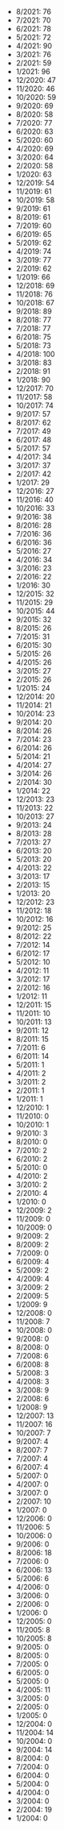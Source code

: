 *  8/2021: 76
*  7/2021: 70
*  6/2021: 78
*  5/2021: 72
*  4/2021: 90
*  3/2021: 76
*  2/2021: 59
*  1/2021: 96
*  12/2020: 47
*  11/2020: 46
*  10/2020: 59
*  9/2020: 69
*  8/2020: 58
*  7/2020: 77
*  6/2020: 63
*  5/2020: 60
*  4/2020: 69
*  3/2020: 64
*  2/2020: 58
*  1/2020: 63
*  12/2019: 54
*  11/2019: 61
*  10/2019: 58
*  9/2019: 61
*  8/2019: 61
*  7/2019: 60
*  6/2019: 65
*  5/2019: 62
*  4/2019: 74
*  3/2019: 77
*  2/2019: 62
*  1/2019: 66
*  12/2018: 69
*  11/2018: 76
*  10/2018: 67
*  9/2018: 89
*  8/2018: 77
*  7/2018: 77
*  6/2018: 75
*  5/2018: 73
*  4/2018: 100
*  3/2018: 83
*  2/2018: 91
*  1/2018: 90
*  12/2017: 70
*  11/2017: 58
*  10/2017: 74
*  9/2017: 57
*  8/2017: 62
*  7/2017: 49
*  6/2017: 48
*  5/2017: 57
*  4/2017: 34
*  3/2017: 37
*  2/2017: 42
*  1/2017: 29
*  12/2016: 27
*  11/2016: 40
*  10/2016: 33
*  9/2016: 38
*  8/2016: 28
*  7/2016: 36
*  6/2016: 36
*  5/2016: 27
*  4/2016: 34
*  3/2016: 23
*  2/2016: 22
*  1/2016: 30
*  12/2015: 32
*  11/2015: 29
*  10/2015: 44
*  9/2015: 32
*  8/2015: 26
*  7/2015: 31
*  6/2015: 30
*  5/2015: 26
*  4/2015: 26
*  3/2015: 27
*  2/2015: 26
*  1/2015: 24
*  12/2014: 20
*  11/2014: 21
*  10/2014: 23
*  9/2014: 20
*  8/2014: 26
*  7/2014: 23
*  6/2014: 26
*  5/2014: 21
*  4/2014: 27
*  3/2014: 26
*  2/2014: 30
*  1/2014: 22
*  12/2013: 23
*  11/2013: 22
*  10/2013: 27
*  9/2013: 24
*  8/2013: 28
*  7/2013: 27
*  6/2013: 20
*  5/2013: 20
*  4/2013: 22
*  3/2013: 17
*  2/2013: 15
*  1/2013: 20
*  12/2012: 23
*  11/2012: 18
*  10/2012: 16
*  9/2012: 25
*  8/2012: 22
*  7/2012: 14
*  6/2012: 17
*  5/2012: 10
*  4/2012: 11
*  3/2012: 17
*  2/2012: 16
*  1/2012: 11
*  12/2011: 15
*  11/2011: 10
*  10/2011: 13
*  9/2011: 12
*  8/2011: 15
*  7/2011: 6
*  6/2011: 14
*  5/2011: 1
*  4/2011: 2
*  3/2011: 2
*  2/2011: 1
*  1/2011: 1
*  12/2010: 1
*  11/2010: 0
*  10/2010: 1
*  9/2010: 3
*  8/2010: 0
*  7/2010: 2
*  6/2010: 2
*  5/2010: 0
*  4/2010: 2
*  3/2010: 2
*  2/2010: 4
*  1/2010: 0
*  12/2009: 2
*  11/2009: 0
*  10/2009: 0
*  9/2009: 2
*  8/2009: 2
*  7/2009: 0
*  6/2009: 4
*  5/2009: 2
*  4/2009: 4
*  3/2009: 2
*  2/2009: 5
*  1/2009: 9
*  12/2008: 0
*  11/2008: 7
*  10/2008: 0
*  9/2008: 0
*  8/2008: 0
*  7/2008: 6
*  6/2008: 8
*  5/2008: 3
*  4/2008: 3
*  3/2008: 9
*  2/2008: 6
*  1/2008: 9
*  12/2007: 13
*  11/2007: 16
*  10/2007: 7
*  9/2007: 4
*  8/2007: 7
*  7/2007: 4
*  6/2007: 4
*  5/2007: 0
*  4/2007: 0
*  3/2007: 0
*  2/2007: 10
*  1/2007: 0
*  12/2006: 0
*  11/2006: 5
*  10/2006: 0
*  9/2006: 0
*  8/2006: 18
*  7/2006: 0
*  6/2006: 13
*  5/2006: 6
*  4/2006: 0
*  3/2006: 0
*  2/2006: 0
*  1/2006: 0
*  12/2005: 0
*  11/2005: 8
*  10/2005: 8
*  9/2005: 0
*  8/2005: 0
*  7/2005: 0
*  6/2005: 0
*  5/2005: 0
*  4/2005: 11
*  3/2005: 0
*  2/2005: 0
*  1/2005: 0
*  12/2004: 0
*  11/2004: 14
*  10/2004: 0
*  9/2004: 14
*  8/2004: 0
*  7/2004: 0
*  6/2004: 0
*  5/2004: 0
*  4/2004: 0
*  3/2004: 0
*  2/2004: 19
*  1/2004: 0